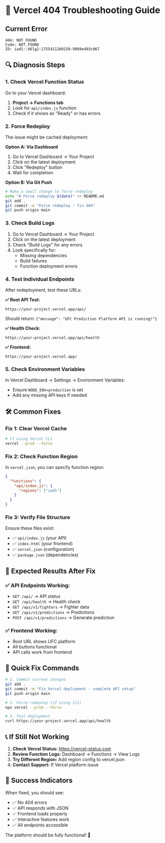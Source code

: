 # 🚨 Vercel 404 Troubleshooting Guide

## Current Error
```
404: NOT_FOUND
Code: NOT_FOUND
ID: iad1::46lg2-1755411260158-9089e493c067
```

## 🔍 Diagnosis Steps

### 1. Check Vercel Function Status
Go to your Vercel dashboard:
1. **Project → Functions tab**
2. Look for `api/index.js` function
3. Check if it shows as "Ready" or has errors

### 2. Force Redeploy
The issue might be cached deployment:

**Option A: Via Dashboard**
1. Go to Vercel Dashboard → Your Project
2. Click on the latest deployment
3. Click "Redeploy" button
4. Wait for completion

**Option B: Via Git Push**
```bash
# Make a small change to force redeploy
echo "# Force redeploy $(date)" >> README.md
git add .
git commit -m "Force redeploy - fix 404"
git push origin main
```

### 3. Check Build Logs
1. Go to Vercel Dashboard → Your Project
2. Click on the latest deployment
3. Check "Build Logs" for any errors
4. Look specifically for:
   - Missing dependencies
   - Build failures
   - Function deployment errors

### 4. Test Individual Endpoints

After redeployment, test these URLs:

**✅ Root API Test:**
```
https://your-project.vercel.app/api/
```
Should return: `{"message": "UFC Prediction Platform API is running!"}`

**✅ Health Check:**
```
https://your-project.vercel.app/api/health
```

**✅ Frontend:**
```
https://your-project.vercel.app/
```

### 5. Check Environment Variables
In Vercel Dashboard → Settings → Environment Variables:
- Ensure `NODE_ENV=production` is set
- Add any missing API keys if needed

## 🛠️ Common Fixes

### Fix 1: Clear Vercel Cache
```bash
# If using Vercel CLI
vercel --prod --force
```

### Fix 2: Check Function Region
In `vercel.json`, you can specify function region:
```json
{
  "functions": {
    "api/index.js": {
      "regions": ["iad1"]
    }
  }
}
```

### Fix 3: Verify File Structure
Ensure these files exist:
- ✅ `api/index.js` (your API)
- ✅ `index.html` (your frontend)
- ✅ `vercel.json` (configuration)
- ✅ `package.json` (dependencies)

## 🎯 Expected Results After Fix

### ✅ API Endpoints Working:
- `GET /api/` → API status
- `GET /api/health` → Health check
- `GET /api/v1/fighters` → Fighter data
- `GET /api/v1/predictions` → Predictions
- `POST /api/v1/predictions` → Generate prediction

### ✅ Frontend Working:
- Root URL shows UFC platform
- All buttons functional
- API calls work from frontend

## 🚀 Quick Fix Commands

```bash
# 1. Commit current changes
git add .
git commit -m "Fix Vercel deployment - complete API setup"
git push origin main

# 2. Force redeploy (if using CLI)
npx vercel --prod --force

# 3. Test deployment
curl https://your-project.vercel.app/api/health
```

## 📞 If Still Not Working

1. **Check Vercel Status:** https://vercel-status.com
2. **Review Function Logs:** Dashboard → Functions → View Logs
3. **Try Different Region:** Add region config to vercel.json
4. **Contact Support:** If Vercel platform issue

## 🎯 Success Indicators

When fixed, you should see:
- ✅ No 404 errors
- ✅ API responds with JSON
- ✅ Frontend loads properly
- ✅ Interactive features work
- ✅ All endpoints accessible

The platform should be fully functional! 🥊